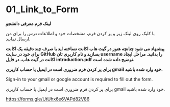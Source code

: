 # 01_Link_to_Form
**لینک فرم معرفی دانشجو** <br />

با کلیک روی لینک زیر و پر کردن فرم، مشخصات خود و اطلاعات درس را برای من ارسال نمایید.

**پیشنهاد می شود چنانچه هنوز در گیت هاب اکانت نساخته اید با صرف چند دقیقه یک اکانت برای خود در سایت GitHub بسازید و نام کاربری تان username را بدانید. مراحل ایجاد اکانت در گیت هاب، در فایل introduction.pdf توضیح داده شده است.** <br />

**برای پر کردن فرم ضروری است در ایمیل یا حساب کاربری gmail خود وارد شده باشید.** <br />

Sign-in to your gmail or google account is required to fill out the form.

برای پر کردن فرم ضروری است در ایمیل یا حساب کاربری gmail خود وارد شده باشید.

https://forms.gle/UtUhx6e6VAPd82V86
